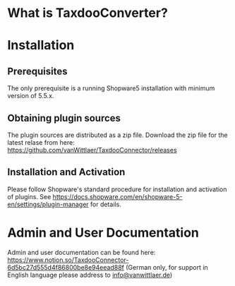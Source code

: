 # What is TaxdooConverter?
# Installation
## Prerequisites
The only prerequisite is a running Shopware5 installation with minimum version of 5.5.x.
## Obtaining plugin sources
The plugin sources are distributed as a zip file. Download the zip file for the latest relase from here: https://github.com/vanWittlaer/TaxdooConnector/releases
## Installation and Activation
Please follow Shopware's standard procedure for installation and activation of plugins.
See https://docs.shopware.com/en/shopware-5-en/settings/plugin-manager for details.
# Admin and User Documentation
Admin and user documentation can be found here: https://www.notion.so/TaxdooConnector-6d5bc27d555d4f86800be8e94eead88f (German only, for support in English language please address to info@vanwittlaer.de)
